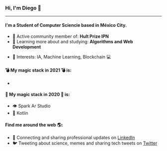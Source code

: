 ### Hi, I'm Diego 👋
---

<!-- I'm Milly, a software engineer with experience in Ruby, Rails, JavaScript, React, MySQL and more. I've been working professionally for about 2 years but got my start back in days of MySpace and LiveJournal. I am enthusiastic about solving problems and outside of work my goal is to increase diversity in technology and help the next generation get their start. I am passionate about accessibility and committed to a web that works for everyone.-->

#### I'm a Student of Computer Sciencie based in México City.

<!-- - 🏢 I'm currently working full-time with awesome peeps at **Teladoc Health** -->
<!-- - ⚙️ I use daily: `.rb`, `.js`, `.erb`, `.slim`, `.html`, `.scss`, `.svg`, `.png`, `.json`, `.yml`, `.sql` -->
<!-- - 🌍 I support and volunteer with: **Code Nation, Built By Girls, AllStar Code** -->
- 💅 Active community member of: **Hult Prize IPN**
- 🌱 Learning more about and studying: **Algorithms and Web Development**
<!-- - 💬 Ping me about: **web design**, **social media**, **diversity & inclusion**, **mentorship**, **Beyonce** -->
<!-- - 📫 Reach me asap: <a href="https://twitter.com/millycodes/">Twitter</a> or Millycodes@gmail.com -->
- 💜 Interests: IA, Machine Learning, Blockchain 💻

#### 💣 My magic stack in 2021 💣 is:
- 
#### 🔮 My magic stack in 2020 🔮 is:
- 👁️ Spark Ar Studio
- 📢 Kotlin

#### Find me around the web 🌎:
- 💼 Connecting and sharing professional updates on <a href="https://www.linkedin.com/in/diegoschiaffinig/">LinkedIn</a>
- 🐦 Tweeting about science, memes and sharing tech tweets on <a href="https://twitter.com/SchiaffiniG">Twitter</a>


<!--
**MillyCodes/MillyCodes** is a ✨ _special_ ✨ repository because its `README.md` (this file) appears on your GitHub profile.

Here are some ideas to get you started:

- 🔭 I’m currently working on ...
- 🌱 I’m currently learning ...
- 👯 I’m looking to collaborate on ...
- 🤔 I’m looking for help with ...
- 💬 Ask me about ...
- 📫 How to reach me: ...
- 😄 Pronouns: ...
- ⚡ Fun fact: ...

![My github stats](https://github-readme-stats.vercel.app/api?username=millycodes&show_icons=true)

-->
